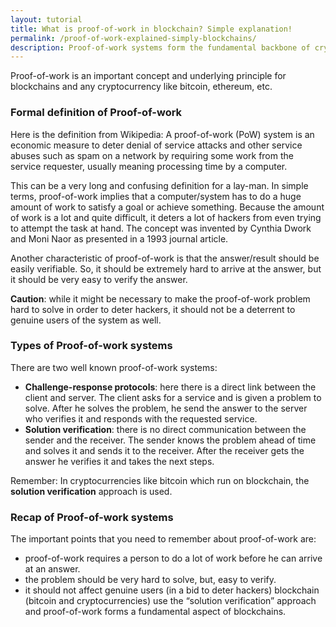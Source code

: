 ```yaml
---
layout: tutorial
title: What is proof-of-work in blockchain? Simple explanation!
permalink: /proof-of-work-explained-simply-blockchains/
description: Proof-of-work systems form the fundamental backbone of cryptocurrency technologies like blockchain, bitcoin, ethereum, etc. They prevent hacking by posing a very difficult problem whose solution is easy to verify. Let's study more! 
---
```


Proof-of-work is an important concept and underlying principle for blockchains and any cryptocurrency like bitcoin, ethereum, etc.

### Formal definition of Proof-of-work
Here is the definition from Wikipedia: A proof-of-work (PoW) system is an economic measure to deter denial of service attacks and other service abuses such as spam on a network by requiring some work from the service requester, usually meaning processing time by a computer.

This can be a very long and confusing definition for a lay-man. In simple terms, proof-of-work implies that a computer/system has to do a huge amount of work to satisfy a goal or achieve something. Because the amount of work is a lot and quite difficult, it deters a lot of hackers from even trying to attempt the task at hand. The concept was invented by Cynthia Dwork and Moni Naor as presented in a 1993 journal article.

Another characteristic of proof-of-work is that the answer/result should be easily verifiable. So, it should be extremely hard to arrive at the answer, but it should be very easy to verify the answer.

**Caution**: while it might be necessary to make the proof-of-work problem hard to solve in order to deter hackers, it should not be a deterrent to genuine users of the system as well.

### Types of Proof-of-work systems
There are two well known proof-of-work systems:

- **Challenge-response protocols**: here there is a direct link between the client and server. The client asks for a service and is given a problem to solve. After he solves the problem, he send the answer to the server who verifies it and responds with the requested service.
- **Solution verification**: there is no direct communication between the sender and the receiver. The sender knows the problem ahead of time and solves it and sends it to the receiver. After the receiver gets the answer he verifies it and takes the next steps.

Remember: In cryptocurrencies like bitcoin which run on blockchain, the **solution verification** approach is used.

### Recap of Proof-of-work systems
The important points that you need to remember about proof-of-work are:
- proof-of-work requires a person to do a lot of work before he can arrive at an answer.
- the problem should be very hard to solve, but, easy to verify.
- it should not affect genuine users (in a bid to deter hackers)
blockchain (bitcoin and cryptocurrencies) use the “solution verification” approach and proof-of-work forms a fundamental aspect of blockchains.

